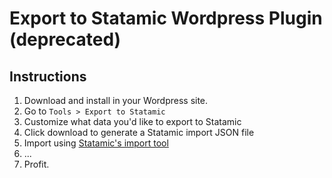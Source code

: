 # Export to Statamic Wordpress Plugin (deprecated)

## Instructions

1. Download and install in your Wordpress site.
2. Go to `Tools > Export to Statamic`
3. Customize what data you'd like to export to Statamic
4. Click download to generate a Statamic import JSON file
5. Import using [Statamic's import tool](https://v2.statamic.com/importer)
6. ...
7. Profit.
